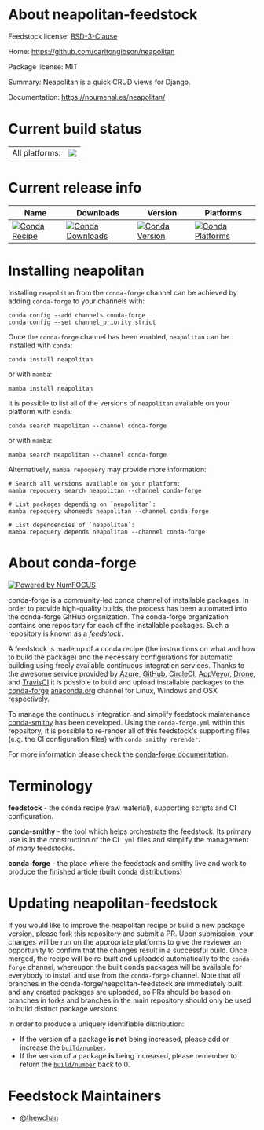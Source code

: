 About neapolitan-feedstock
==========================

Feedstock license: [BSD-3-Clause](https://github.com/conda-forge/neapolitan-feedstock/blob/main/LICENSE.txt)

Home: https://github.com/carltongibson/neapolitan

Package license: MIT

Summary: Neapolitan is a quick CRUD views for Django.

Documentation: https://noumenal.es/neapolitan/

Current build status
====================


<table><tr><td>All platforms:</td>
    <td>
      <a href="https://dev.azure.com/conda-forge/feedstock-builds/_build/latest?definitionId=25726&branchName=main">
        <img src="https://dev.azure.com/conda-forge/feedstock-builds/_apis/build/status/neapolitan-feedstock?branchName=main">
      </a>
    </td>
  </tr>
</table>

Current release info
====================

| Name | Downloads | Version | Platforms |
| --- | --- | --- | --- |
| [![Conda Recipe](https://img.shields.io/badge/recipe-neapolitan-green.svg)](https://anaconda.org/conda-forge/neapolitan) | [![Conda Downloads](https://img.shields.io/conda/dn/conda-forge/neapolitan.svg)](https://anaconda.org/conda-forge/neapolitan) | [![Conda Version](https://img.shields.io/conda/vn/conda-forge/neapolitan.svg)](https://anaconda.org/conda-forge/neapolitan) | [![Conda Platforms](https://img.shields.io/conda/pn/conda-forge/neapolitan.svg)](https://anaconda.org/conda-forge/neapolitan) |

Installing neapolitan
=====================

Installing `neapolitan` from the `conda-forge` channel can be achieved by adding `conda-forge` to your channels with:

```
conda config --add channels conda-forge
conda config --set channel_priority strict
```

Once the `conda-forge` channel has been enabled, `neapolitan` can be installed with `conda`:

```
conda install neapolitan
```

or with `mamba`:

```
mamba install neapolitan
```

It is possible to list all of the versions of `neapolitan` available on your platform with `conda`:

```
conda search neapolitan --channel conda-forge
```

or with `mamba`:

```
mamba search neapolitan --channel conda-forge
```

Alternatively, `mamba repoquery` may provide more information:

```
# Search all versions available on your platform:
mamba repoquery search neapolitan --channel conda-forge

# List packages depending on `neapolitan`:
mamba repoquery whoneeds neapolitan --channel conda-forge

# List dependencies of `neapolitan`:
mamba repoquery depends neapolitan --channel conda-forge
```


About conda-forge
=================

[![Powered by
NumFOCUS](https://img.shields.io/badge/powered%20by-NumFOCUS-orange.svg?style=flat&colorA=E1523D&colorB=007D8A)](https://numfocus.org)

conda-forge is a community-led conda channel of installable packages.
In order to provide high-quality builds, the process has been automated into the
conda-forge GitHub organization. The conda-forge organization contains one repository
for each of the installable packages. Such a repository is known as a *feedstock*.

A feedstock is made up of a conda recipe (the instructions on what and how to build
the package) and the necessary configurations for automatic building using freely
available continuous integration services. Thanks to the awesome service provided by
[Azure](https://azure.microsoft.com/en-us/services/devops/), [GitHub](https://github.com/),
[CircleCI](https://circleci.com/), [AppVeyor](https://www.appveyor.com/),
[Drone](https://cloud.drone.io/welcome), and [TravisCI](https://travis-ci.com/)
it is possible to build and upload installable packages to the
[conda-forge](https://anaconda.org/conda-forge) [anaconda.org](https://anaconda.org/)
channel for Linux, Windows and OSX respectively.

To manage the continuous integration and simplify feedstock maintenance
[conda-smithy](https://github.com/conda-forge/conda-smithy) has been developed.
Using the ``conda-forge.yml`` within this repository, it is possible to re-render all of
this feedstock's supporting files (e.g. the CI configuration files) with ``conda smithy rerender``.

For more information please check the [conda-forge documentation](https://conda-forge.org/docs/).

Terminology
===========

**feedstock** - the conda recipe (raw material), supporting scripts and CI configuration.

**conda-smithy** - the tool which helps orchestrate the feedstock.
                   Its primary use is in the construction of the CI ``.yml`` files
                   and simplify the management of *many* feedstocks.

**conda-forge** - the place where the feedstock and smithy live and work to
                  produce the finished article (built conda distributions)


Updating neapolitan-feedstock
=============================

If you would like to improve the neapolitan recipe or build a new
package version, please fork this repository and submit a PR. Upon submission,
your changes will be run on the appropriate platforms to give the reviewer an
opportunity to confirm that the changes result in a successful build. Once
merged, the recipe will be re-built and uploaded automatically to the
`conda-forge` channel, whereupon the built conda packages will be available for
everybody to install and use from the `conda-forge` channel.
Note that all branches in the conda-forge/neapolitan-feedstock are
immediately built and any created packages are uploaded, so PRs should be based
on branches in forks and branches in the main repository should only be used to
build distinct package versions.

In order to produce a uniquely identifiable distribution:
 * If the version of a package **is not** being increased, please add or increase
   the [``build/number``](https://docs.conda.io/projects/conda-build/en/latest/resources/define-metadata.html#build-number-and-string).
 * If the version of a package **is** being increased, please remember to return
   the [``build/number``](https://docs.conda.io/projects/conda-build/en/latest/resources/define-metadata.html#build-number-and-string)
   back to 0.

Feedstock Maintainers
=====================

* [@thewchan](https://github.com/thewchan/)


